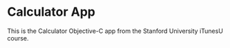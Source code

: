 Calculator App
==

This is the Calculator Objective-C app from the Stanford University
iTunesU course.

